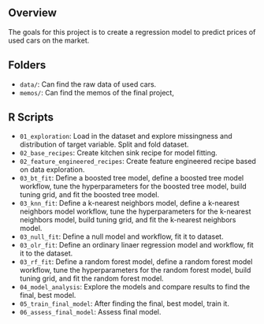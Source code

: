 ## Overview

The goals for this project is to create a regression model to predict prices of used cars on the market. 

## Folders

- `data/`: Can find the raw data of used cars.
- `memos/`: Can find the memos of the final project,

## R Scripts
- `01_exploration`: Load in the dataset and explore missingness and distribution of target variable. Split and fold dataset.
- `02_base_recipes`: Create kitchen sink recipe for model fitting.
- `02_feature_engineered_recipes`: Create feature engineered recipe based on data exploration.
- `03_bt_fit`: Define a boosted tree model, define a boosted tree model workflow, tune the hyperparameters for the boosted tree model, build tuning grid, and fit the boosted tree model.
- `03_knn_fit`: Define a k-nearest neighbors model, define a k-nearest neighbors model workflow, tune the hyperparameters for the k-nearest neighbors model, build tuning grid, and fit the k-nearest neighbors model.
- `03_null_fit`: Define a null model and workflow, fit it to dataset.
- `03_olr_fit`: Define an ordinary linaer regression model and workflow, fit it to the dataset.
- `03_rf_fit`:  Define a random forest model, define a random forest model workflow, tune the hyperparameters for the random forest model, build tuning grid, and fit the random forest model.
- `04_model_analysis`:  Explore the  models and compare results to find the final, best model.
- `05_train_final_model`: After finding the final, best model, train it.
- `06_assess_final_model`: Assess final model.

